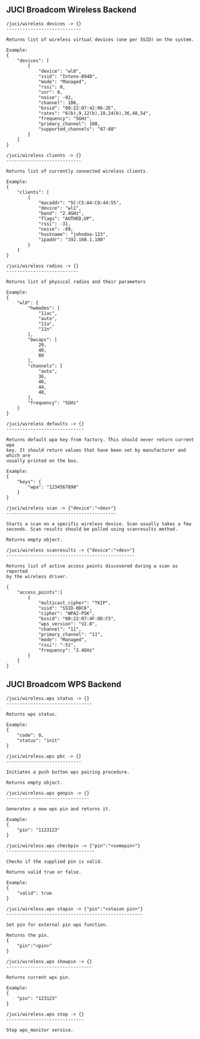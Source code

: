 JUCI Broadcom Wireless Backend
------------------------------

	/juci/wireless devices -> {}
	----------------------------

	Returns list of wireless virtual devices (one per SSID) on the system. 

	Example: 
	{
        "devices": [
			{
				"device": "wl0",
				"ssid": "Inteno-B94D",
				"mode": "Managed",
				"rssi": 0,
				"snr": 0,
				"noise": -92,
				"channel": 106,
				"bssid": "00:22:07:42:06:2E",
				"rates": "6(b),9,12(b),18,24(b),36,48,54",
				"frequency": "5GHz",
				"primary_channel": 100,
				"supported_channels": "87-88"
			}
		]
	} 
	
	/juci/wireless clients -> {}
	----------------------------

	Returns list of currently connected wireless clients. 

	Example: 
	{
        "clients": [
			{
				"macaddr": "5C:C5:A4:C0:44:55",
				"device": "wl1",
				"band": "2.4GHz",
				"flags": "AUTHED,UP",
				"rssi": -31,
				"noise": -89,
				"hostname": "johndoe-123",
				"ipaddr": "192.168.1.100"
			}
        ]
	}
	
	/juci/wireless radios -> {}
	---------------------------

	Returns list of physical radios and their parameters
	
	Example: 
	{
        "wl0": {
			"hwmodes": [
				"11ac",
				"auto",
				"11a",
				"11n"
			],
			"bwcaps": [
				20,
				40,
				80
			],
			"channels": [
				"auto",
				36,
				40,
				44,
				48,
			],
			"frequency": "5GHz"
		}
	}

	/juci/wireless defaults -> {}
	-----------------------------
		
	Returns default wpa key from factory. This should never return current wpa
	key. It should return values that have been set by manufacturer and which are
	usually printed on the box.  

	Example: 
	{
		"keys": {
			"wpa": "1234567890"
		}
	}
	
	/juci/wireless scan -> {"device":"<dev>"}
	-----------------------------------------

	Starts a scan on a specific wireless device. Scan usually takes a few
	seconds. Scan results should be polled using scanresults method. 
	
	Returns empty object. 
		
	/juci/wireless scanresults -> {"device":"<dev>"}
	------------------------------------------------
	
	Returns list of active access points discovered during a scan as reported
	by the wireless driver. 
	
	{ 
		"access_points":[
			{
				"multicast_cipher": "TKIP",
				"ssid": "SSID-0DC6",
				"cipher": "WPA2-PSK",
				"bssid": "00:22:07:4F:0D:C5",
				"wps_version": "V2.0",
				"channel": "11",
				"primary_channel": "11",
				"mode": "Managed",
				"rssi": "-51",
				"frequency": "2.4GHz"
			}
		]
	}

JUCI Broadcom WPS Backend
-------------------------

	/juci/wireless.wps status -> {}
	--------------------------------

	Returns wps status. 

	Example: 
	{
		"code": 0,
		"status": "init"
	}
	
	/juci/wireless.wps pbc -> {}
	----------------------------

	Initiates a push button wps pairing procedure. 

	Returns empty object. 

	/juci/wireless.wps genpin -> {}
	-------------------------------
	
	Generates a new wps pin and returns it. 

	Example: 
	{ 
		"pin": "1123123"
	}

	/juci/wireless.wps checkpin -> {"pin":"<somepin>"}
	---------------------------------
	
	Checks if the supplied pin is valid. 
	
	Returns valid true or false. 

	Example: 
	{ 
		"valid": true
	}

	/juci/wireless.wps stapin -> {"pin":"<staion pin>"}
	---------------------------------------------------

	Set pin for external pin wps function. 

	Returns the pin. 
	{
		"pin":"<pin>"
	}

	/juci/wireless.wps showpin -> {}
	--------------------------------

	Returns current wps pin. 

	Example: 
	{
		"pin": "123123"
	}

	/juci/wireless.wps stop -> {}
	-----------------------------

	Stop wps_monitor service. 
	

